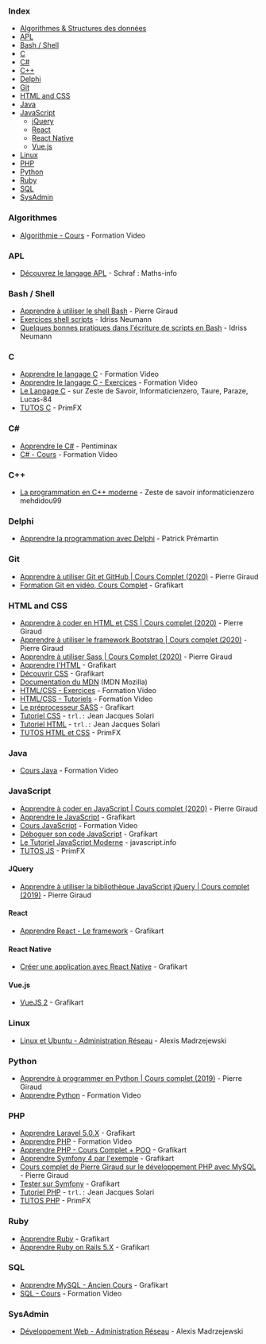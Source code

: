### Index

-   [Algorithmes & Structures des données](#algorithmes)
-   [APL](#apl)
-   [Bash / Shell](#bash--shell)
-   [C](#c)
-   [C#](#csharp)
-   [C++](#cpp)
-   [Delphi](#delphi)
-   [Git](#git)
-   [HTML and CSS](#html-and-css)
-   [Java](#java)
-   [JavaScript](#javascript)
    -   [jQuery](#jquery)
    -   [React](#react)
    -   [React Native](#react-native)
    -   [Vue.js](#vuejs)
-   [Linux](#linux)
-   [PHP](#php)
-   [Python](#python)
-   [Ruby](#ruby)
-   [SQL](#sql)
-   [SysAdmin](#sysadmin)

### Algorithmes

-   [Algorithmie - Cours](https://www.youtube.com/playlist?list=PLrSOXFDHBtfE0AkOm795c2qpLQJNiEBbZ) - Formation Video

### APL

-   [Découvrez le langage APL](https://www.youtube.com/playlist?list=PLIz4PfDd5D29oOW61VkB4MHxGurtSCmhh) - Schraf : Maths-info

### Bash / Shell

-   [Apprendre à utiliser le shell Bash](https://www.pierre-giraud.com/shell-bash/) - Pierre Giraud
-   [Exercices shell scripts](https://ineumann.developpez.com/tutoriels/linux/exercices-shell/) - Idriss Neumann
-   [Quelques bonnes pratiques dans l'écriture de scripts en Bash](https://ineumann.developpez.com/tutoriels/linux/bash-bonnes-pratiques/) - Idriss Neumann

### C

-   [Apprendre le langage C](https://www.youtube.com/playlist?list=PLrSOXFDHBtfEh6PCE39HERGgbbaIHhy4j) - Formation Video
-   [Apprendre le langage C - Exercices](https://www.youtube.com/playlist?list=PLrSOXFDHBtfF6lXQpJ4hBha76DsQufiEQ) - Formation Video
-   [Le Langage C](https://zestedesavoir.com/tutoriels/755/le-langage-c-1/) - sur Zeste de Savoir, Informaticienzero, Taure, Paraze, Lucas-84
-   [TUTOS C](https://www.youtube.com/playlist?list=PLEagTQfI6nPOWS4JPnxW5pRVgeyLuS5oC) - PrimFX

### <a id="csharp"></a>C\#

-   [Apprendre le C#](https://www.youtube.com/playlist?list=PLkHw7J3J2iapWFUnQmVzsRCU5YxaAWHSY) - Pentiminax
-   [C# - Cours](https://www.youtube.com/playlist?list=PLrSOXFDHBtfGBHAMEg9Om9nF_7R7h5mO7) - Formation Video

### <a id="cpp"></a>C++

-   [La programmation en C++ moderne](https://zestedesavoir.com/tutoriels/822/la-programmation-en-c-moderne/) - Zeste de savoir informaticienzero mehdidou99

### Delphi

-   [Apprendre la programmation avec Delphi](https://apprendre-delphi.fr/apprendre-la-programmation-avec-delphi-2020.php) - Patrick Prémartin

### Git

-   [Apprendre à utiliser Git et GitHub \| Cours Complet (2020)](https://www.pierre-giraud.com/git-github-apprendre-cours/) - Pierre Giraud
-   [Formation Git en vidéo, Cours Complet](https://www.youtube.com/playlist?list=PLjwdMgw5TTLXuY5i7RW0QqGdW0NZntqiP) - Grafikart

### HTML and CSS

-   [Apprendre à coder en HTML et CSS \| Cours complet (2020)](https://www.pierre-giraud.com/html-css-apprendre-coder-cours/) - Pierre Giraud
-   [Apprendre à utiliser le framework Bootstrap \| Cours complet (2020)](https://www.pierre-giraud.com/bootstrap-apprendre-cours/) - Pierre Giraud
-   [Apprendre à utiliser Sass \| Cours Complet (2020)](https://www.pierre-giraud.com/sass-apprendre-cours-complet/) - Pierre Giraud
-   [Apprendre l'HTML](https://www.youtube.com/playlist?list=PLjwdMgw5TTLUeixVGPNl1uZNeJy4UY6qX) - Grafikart
-   [Découvrir CSS](https://www.youtube.com/playlist?list=PLjwdMgw5TTLVjTZQocrMwKicV5wsZlRpj) - Grafikart
-   [Documentation du MDN](https://developer.mozilla.org/fr/) (MDN Mozilla)
-   [HTML/CSS - Exercices](https://www.youtube.com/playlist?list=PLrSOXFDHBtfHEFVqv0pjGkPHv6PhWZQBb) - Formation Video
-   [HTML/CSS - Tutoriels](https://www.youtube.com/playlist?list=PLrSOXFDHBtfG1_4HrfPttdwF8aLpgdsRL) - Formation Video
-   [Le préprocesseur SASS](https://www.youtube.com/playlist?list=PLjwdMgw5TTLWVp8WUGheSrGnmEWIMk9H6) - Grafikart
-   [Tutoriel CSS](http://fr.html.net/tutorials/css/) - `trl.:` Jean Jacques Solari
-   [Tutoriel HTML](http://fr.html.net/tutorials/html/) - `trl.:` Jean Jacques Solari
-   [TUTOS HTML et CSS](https://www.youtube.com/playlist?list=PLEagTQfI6nPObScwsDmTCbLuZXRYfiUM-) - PrimFX

### Java

-   [Cours Java](https://www.youtube.com/playlist?list=PLrSOXFDHBtfHkq8dd3BbSaopVgRSYtgPv) - Formation Video

### JavaScript

-   [Apprendre à coder en JavaScript \| Cours complet (2020)](https://www.pierre-giraud.com/javascript-apprendre-coder-cours/) - Pierre Giraud
-   [Apprendre le JavaScript](https://www.youtube.com/playlist?list=PLjwdMgw5TTLVzD9Jq_WBd1crqDwXRn4cw) - Grafikart
-   [Cours JavaScript](https://www.youtube.com/playlist?list=PLrSOXFDHBtfGxf_PtXLu_OrjFKt4_dqB_) - Formation Video
-   [Déboguer son code JavaScript](https://www.youtube.com/playlist?list=PLjwdMgw5TTLWWXgsHpfCLHJ1Oq4YnE08e) - Grafikart
-   [Le Tutoriel JavaScript Moderne](https://fr.javascript.info) - javascript.info
-   [TUTOS JS](https://www.youtube.com/playlist?list=PLEagTQfI6nPPVSKoYo2p8Cf8eijcyz5t9) - PrimFX

#### JQuery

-   [Apprendre à utiliser la bibliothèque JavaScript jQuery \| Cours complet (2019)](https://www.pierre-giraud.com/jquery-apprendre-cours/) - Pierre Giraud

#### React

-   [Apprendre React - Le framework](https://www.youtube.com/playlist?list=PLjwdMgw5TTLWom67YfZuha-1iYzIirwJR) - Grafikart

#### React Native

-   [Créer une application avec React Native](https://grafikart.fr/tutoriels/react-native-pokedex-2245) - Grafikart

#### Vue.js

-   [VueJS 2](https://www.youtube.com/playlist?list=PLjwdMgw5TTLW-mAtlR46VajrKs4dep3y0) - Grafikart

### Linux

-   [Linux et Ubuntu - Administration Réseau](https://www.tutoriels-video.fr/category/ubuntu/) - Alexis Madrzejewski

### Python

-   [Apprendre à programmer en Python \| Cours complet (2019)](https://www.pierre-giraud.com/python-apprendre-programmer-cours/) - Pierre Giraud
-   [Apprendre Python](https://www.youtube.com/playlist?list=PLrSOXFDHBtfHg8fWBd7sKPxEmahwyVBkC) - Formation Video

### PHP

-   [Apprendre Laravel 5.0.X](https://www.youtube.com/playlist?list=PLjwdMgw5TTLUCpXVEehCHs99N7IWByS3i) - Grafikart
-   [Apprendre PHP](https://www.youtube.com/playlist?list=PLrSOXFDHBtfFuZttC17M-jNpKnzUL5Adc) - Formation Video
-   [Apprendre PHP - Cours Complet + POO](https://www.youtube.com/playlist?list=PLjwdMgw5TTLVDv-ceONHM_C19dPW1MAMD) - Grafikart
-   [Apprendre Symfony 4 par l'exemple](https://www.youtube.com/playlist?list=PLjwdMgw5TTLX7wmorGgfrqI9TcA8nMb29) - Grafikart
-   [Cours complet de Pierre Giraud sur le développement PHP avec MySQL](https://www.pierre-giraud.com/php-mysql-apprendre-coder-cours/) - Pierre Giraud
-   [Tester sur Symfony](https://www.youtube.com/playlist?list=PLjwdMgw5TTLWtWmdMzPaoc45Iztu7tVQ8) - Grafikart
-   [Tutoriel PHP](http://fr.html.net/tutorials/php/) - `trl.:` Jean Jacques Solari
-   [TUTOS PHP](https://www.youtube.com/playlist?list=PLEagTQfI6nPN2sdrLWhX_hO1pMOmC9JGU) - PrimFX

### Ruby

-   [Apprendre Ruby](https://www.youtube.com/playlist?list=PLjwdMgw5TTLVVJHvstDYgqTCao-e-BgA8) - Grafikart
-   [Apprendre Ruby on Rails 5.X](https://www.youtube.com/playlist?list=PLjwdMgw5TTLWfI1B2Wv2WPgR9iOyw12zi) - Grafikart

### SQL

-   [Apprendre MySQL - Ancien Cours](https://www.youtube.com/playlist?list=PLjwdMgw5TTLUJLpzUYGBK7K5-hPgZA7zo) - Grafikart
-   [SQL - Cours](https://www.youtube.com/playlist?list=PLrSOXFDHBtfGl66sXijiN8SU9YJaM_EQg) - Formation Video

### SysAdmin

-   [Développement Web - Administration Réseau](https://www.tutoriels-video.fr/category/webdev/) - Alexis Madrzejewski
